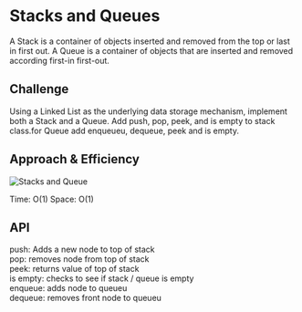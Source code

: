 # Stacks and Queues
<!-- Short summary or background information -->
A Stack is a container of objects inserted and removed from the top or last in first out. A Queue is a container of objects that are inserted and removed according first-in first-out. 

## Challenge
<!-- Description of the challenge -->
Using a Linked List as the underlying data storage mechanism, implement both a Stack and a Queue. Add push, pop, peek, and is empty to stack class.for Queue add enqueueu, dequeue, peek and is empty.

## Approach & Efficiency
<!-- What approach did you take? Why? What is the Big O space/time for this approach? -->
![Stacks and Queue](assets/stacks_and_queues.png)

Time: O(1)
Space: O(1)
## API
<!-- Description of each method publicly available to your Stack and Queue-->
push: Adds a new node to top of stack <br>
pop: removes node from top of stack <br>
peek: returns value of top of stack <br>
is empty: checks to see if stack / queue is empty <Br>
enqueue: adds node to queueu<br>
dequeue: removes front node to queueu